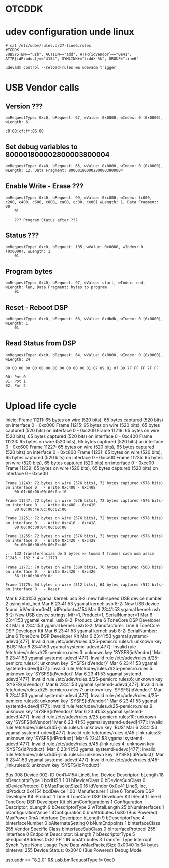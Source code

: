 # OTCDDK

# udev configuration unde linux

	# cat /etc/udev/rules.d/27-line6.rules
	#TCDDK
	SUBSYSTEM=="usb", ACTION=="add", ATTR{idVendor}=="0e41", ATTR{idProduct}=="4154", SYMLINK+="tcddk-%k", GROUP="line6"

	udevadm control --reload-rules && udevadm trigger

# USB Vendor calls


## Version ???
	bmRequestType: 0xc0, bRequest: 67, wValue: 0x0000, wIndex: 0 (0x0000), wLength: 6
	
	c0:00:cf:ff:06:00

## Set debug variables to 800001800002800003800004
	bmRequestType: 0x40, bRequest: 65, wValue: 0x0000, wIndex: 0 (0x0000), wLength: 12, Data Fragment: 800001800002800003800004

## Enable Write - Erase ???
	bmRequestType: 0x40, bRequest: 99, wValue: 0xc000, wIndex: (c000, c200, c400, c600, c800, ca00, cc00, ce00) wLength: 1, Data Fragment: 00
		01

		??? Program Status after ???

## Status ???
	bmRequestType: 0xc0, bRequest: 105, wValue: 0x0000, wIndex: 0 (0x0000), wLength: 1
		01

## Program bytes
	bmRequestType: 0x40, bRequest: 97, wValue: start, wIndex: end, wLength: len, Data Fragment: bytes to program
		01

## Reset - Reboot DSP
	bmRequestType: 0xc0, bRequest: 66, wValue: 0xdbdb, wIndex: 0 (0x0000), wLength: 1
		01

## Read Status from DSP
	bmRequestType: 0xc0, bRequest: 64, wValue: 0x0000, wIndex: 0 (0x0000), wLength: 24

	00 00 00 00 00 00 00 00 00 00 00 00 01 07 89 01 07 89 7F FF FF 7F FF

	00: Pot 0
	01: Pot 1
	02: Por 2

# Upload life cycle

Inicio:
	Frame 11211: 65 bytes on wire (520 bits), 65 bytes captured (520 bits) on interface 0	- 0xc000
	Frame 11215: 65 bytes on wire (520 bits), 65 bytes captured (520 bits) on interface 0	- 0xc200
	Frame 11219: 65 bytes on wire (520 bits), 65 bytes captured (520 bits) on interface 0	- 0xc400
	Frame 11223: 65 bytes on wire (520 bits), 65 bytes captured (520 bits) on interface 0	- 0xc600
	Frame 11227: 65 bytes on wire (520 bits), 65 bytes captured (520 bits) on interface 0	- 0xc800
	Frame 11231: 65 bytes on wire (520 bits), 65 bytes captured (520 bits) on interface 0	- 0xca00
	Frame 11235: 65 bytes on wire (520 bits), 65 bytes captured (520 bits) on interface 0	- 0xcc00
	Frame 11239: 65 bytes on wire (520 bits), 65 bytes captured (520 bits) on interface 0	- 0xce00

	Frame 11243: 72 bytes on wire (576 bits), 72 bytes captured (576 bits) on interface 0	- Write 0xc400 - 0xc408
		00:01:60:00:00:00:0a:f0

	Frame 11247: 72 bytes on wire (576 bits), 72 bytes captured (576 bits) on interface 0	- Write 0xc408 - 0xc410
		80:00:00:4e:0c:00:02:00

	Frame 11251: 72 bytes on wire (576 bits), 72 bytes captured (576 bits) on interface 0	- Write 0xc410 - 0xc418
		00:00:0c:00:04:00:00:00

	Frame 11255: 72 bytes on wire (576 bits), 72 bytes captured (576 bits) on interface 0	- Write 0xc420 - 0xc428
		0c:00:06:00:00:00:0c:00

	... 132 transferências de 8 bytes => tomam 4 frames cada uma assim 11243 + 132 * 4 = 11771

	Frame 11771: 70 bytes on wire (560 bits), 70 bytes captured (560 bits) on interface 0	- Write 0xc420 - 0xc426 
		56:1f:00:00:00:0c

	Frame 11775: 64 bytes on wire (512 bits), 64 bytes captured (512 bits) on interface 0	- Reset


Mar  6 23:41:53 ygamal kernel: usb 8-2: new full-speed USB device number 2 using xhci_hcd
Mar  6 23:41:53 ygamal kernel: usb 8-2: New USB device found, idVendor=0e41, idProduct=4154
Mar  6 23:41:53 ygamal kernel: usb 8-2: New USB device strings: Mfr=1, Product=1, SerialNumber=1
Mar  6 23:41:53 ygamal kernel: usb 8-2: Product: Line 6 ToneCore DSP Developer Kit
Mar  6 23:41:53 ygamal kernel: usb 8-2: Manufacturer: Line 6 ToneCore DSP Developer Kit
Mar  6 23:41:53 ygamal kernel: usb 8-2: SerialNumber: Line 6 ToneCore DSP Developer Kit
Mar  6 23:41:53 ygamal systemd-udevd[477]: Invalid rule /etc/udev/rules.d/25-pemicro.rules:1: unknown key 'BUS'
Mar  6 23:41:53 ygamal systemd-udevd[477]: Invalid rule /etc/udev/rules.d/25-pemicro.rules:3: unknown key 'SYSFS{idVendor}'
Mar  6 23:41:53 ygamal systemd-udevd[477]: Invalid rule /etc/udev/rules.d/25-pemicro.rules:4: unknown key 'SYSFS{idVendor}'
Mar  6 23:41:53 ygamal systemd-udevd[477]: Invalid rule /etc/udev/rules.d/25-pemicro.rules:5: unknown key 'SYSFS{idVendor}'
Mar  6 23:41:53 ygamal systemd-udevd[477]: Invalid rule /etc/udev/rules.d/25-pemicro.rules:6: unknown key 'SYSFS{idVendor}'
Mar  6 23:41:53 ygamal systemd-udevd[477]: Invalid rule /etc/udev/rules.d/25-pemicro.rules:7: unknown key 'SYSFS{idVendor}'
Mar  6 23:41:53 ygamal systemd-udevd[477]: Invalid rule /etc/udev/rules.d/25-pemicro.rules:8: unknown key 'SYSFS{idVendor}'
Mar  6 23:41:53 ygamal systemd-udevd[477]: Invalid rule /etc/udev/rules.d/25-pemicro.rules:9: unknown key 'SYSFS{idVendor}'
Mar  6 23:41:53 ygamal systemd-udevd[477]: Invalid rule /etc/udev/rules.d/25-pemicro.rules:10: unknown key 'SYSFS{idVendor}'
Mar  6 23:41:53 ygamal systemd-udevd[477]: Invalid rule /etc/udev/rules.d/45-jlink.rules:1: unknown key 'BUS'
Mar  6 23:41:53 ygamal systemd-udevd[477]: Invalid rule /etc/udev/rules.d/45-jlink.rules:3: unknown key 'SYSFS{idProduct}'
Mar  6 23:41:53 ygamal systemd-udevd[477]: Invalid rule /etc/udev/rules.d/45-jlink.rules:4: unknown key 'SYSFS{idProduct}'
Mar  6 23:41:53 ygamal systemd-udevd[477]: Invalid rule /etc/udev/rules.d/45-jlink.rules:5: unknown key 'SYSFS{idProduct}'
Mar  6 23:41:53 ygamal systemd-udevd[477]: Invalid rule /etc/udev/rules.d/45-jlink.rules:6: unknown key 'SYSFS{idProduct}'

Bus 008 Device 002: ID 0e41:4154 Line6, Inc. 
Device Descriptor:
  bLength                18
  bDescriptorType         1
  bcdUSB               1.01
  bDeviceClass            0 
  bDeviceSubClass         0 
  bDeviceProtocol         0 
  bMaxPacketSize0        16
  idVendor           0x0e41 Line6, Inc.
  idProduct          0x4154 
  bcdDevice            1.00
  iManufacturer           1 Line 6 ToneCore DSP Developer Kit
  iProduct                1 Line 6 ToneCore DSP Developer Kit
  iSerial                 1 Line 6 ToneCore DSP Developer Kit
  bNumConfigurations      1
  Configuration Descriptor:
    bLength                 9
    bDescriptorType         2
    wTotalLength           25
    bNumInterfaces          1
    bConfigurationValue     1
    iConfiguration          0 
    bmAttributes         0x80
      (Bus Powered)
    MaxPower                0mA
    Interface Descriptor:
      bLength                 9
      bDescriptorType         4
      bInterfaceNumber        0
      bAlternateSetting       0
      bNumEndpoints           1
      bInterfaceClass       255 Vendor Specific Class
      bInterfaceSubClass      0 
      bInterfaceProtocol    255 
      iInterface              0 
      Endpoint Descriptor:
        bLength                 7
        bDescriptorType         5
        bEndpointAddress     0x81  EP 1 IN
        bmAttributes            3
          Transfer Type            Interrupt
          Synch Type               None
          Usage Type               Data
        wMaxPacketSize     0x0040  1x 64 bytes
        bInterval             255
Device Status:     0x0040
  (Bus Powered)
  Debug Mode


usb.addr == "8.2.0" && usb.bmRequestType != 0xc0


